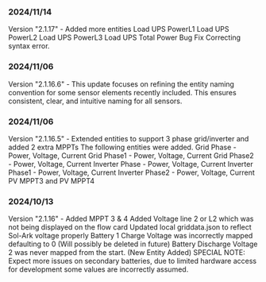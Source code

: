 ### 2024/11/14
Version "2.1.17" - Added more entities
Load UPS PowerL1
Load UPS PowerL2
Load UPS PowerL3
Load UPS Total Power
Bug Fix Correcting syntax error.

### 2024/11/06
Version "2.1.16.6" - This update focuses on refining the entity naming convention for some sensor elements recently included. This ensures consistent, clear, and intuitive naming for all sensors.

### 2024/11/06
Version "2.1.16.5" - Extended entities to support 3 phase grid/inverter and added 2 extra MPPTs
The following entities were added.
Grid Phase - Power, Voltage, Current 
Grid Phase1 - Power, Voltage, Current 
Grid Phase2 - Power, Voltage, Current
Inverter Phase - Power, Voltage, Current 
Inverter Phase1 - Power, Voltage, Current 
Inverter Phase2 - Power, Voltage, Current
PV MPPT3 and PV MPPT4

### 2024/10/13
Version "2.1.16" - Added MPPT 3 & 4
Added Voltage line 2 or L2 which was not being displayed on the flow card
Updated local griddata.json to reflect Sol-Ark voltage properly
Battery 1 Charge Voltage was incorrectly mapped defaulting to 0 (Will possibly be deleted in future)
Battery Discharge Voltage 2 was never mapped from the start. (New Entity Added)
SPECIAL NOTE: Expect more issues on secondary batteries, due to limited hardware access for development some values are incorrectly assumed.
